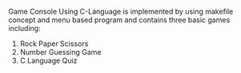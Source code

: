 Game Console Using C-Language is implemented by using makefile concept and menu based program and contains three basic games including:
1) Rock Paper Scissors
2) Number Guessing Game
3) C Language Quiz
